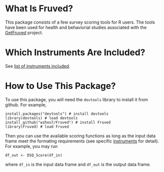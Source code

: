 # What Is Fruved?

This package consists of a few survey scoring tools for R users. The tools have been used for health and behaviorial studies associated with the [GetFruved](http://fruved.com/) project.

# Which Instruments Are Included?

See [list of instruments included](./docs/instrument_list.md).

# How to Use This Package?

To use this package, you will need the `devtools` library to install it from github. For example,

```
install.packages("devtools") # install devtools
library(devtools) # load devtools
install_github("wzhou7/Fruved") # install Fruved
library(Fruved) # load Fruved
```

Then you can use the available scoring functions as long as the input data frame meet the formating requirements (see specific [instruments](./docs/instrument_list.md) for detail). For example, you may run

```
df_out <- DSQ_Score(df_in)
```

where `df_in` is the input data frame and `df_out` is the output data frame.

